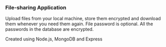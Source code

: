 ### File-sharing Application ###
Upload files from your local machine, store them encrypted and download them whenever you need them again. File password is optional. All the passwords in the database are encrypted.

Created using Node.js, MongoDB and Express 